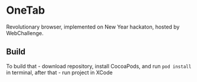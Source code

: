# OneTab
Revolutionary browser, implemented on New Year hackaton, hosted by WebChallenge.

## Build

To build that - download repository, install CocoaPods, and run `pod install` in terminal, after that - run project in XCode
